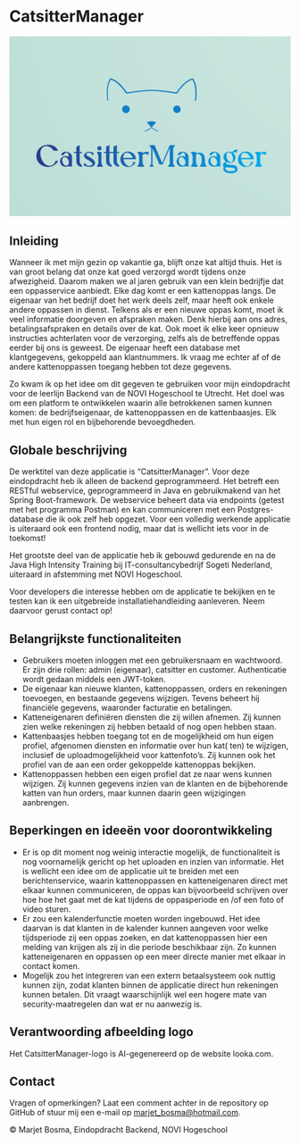 # CatsitterManager

![logo.png](logo.png)

## Inleiding

Wanneer ik met mijn gezin op vakantie ga, blijft onze kat altijd thuis. Het is van groot belang dat onze kat goed
verzorgd wordt tijdens onze afwezigheid. Daarom maken we al jaren gebruik van een klein bedrijfje dat een oppasservice
aanbiedt. Elke dag komt er een kattenoppas langs. De eigenaar van het bedrijf doet het werk deels zelf, maar heeft ook
enkele andere oppassen in dienst. Telkens als er een nieuwe oppas komt, moet ik veel informatie doorgeven en afspraken
maken. Denk hierbij aan ons adres, betalingsafspraken en details over de kat. Ook moet ik elke keer opnieuw instructies
achterlaten voor de verzorging, zelfs als de betreffende oppas eerder bij ons is geweest. De eigenaar heeft een database
met klantgegevens, gekoppeld aan klantnummers. Ik vraag me echter af of de andere kattenoppassen toegang hebben tot deze
gegevens.

Zo kwam ik op het idee om dit gegeven te gebruiken voor mijn eindopdracht voor de leerlijn Backend van de NOVI
Hogeschool te Utrecht. Het doel was om een platform te ontwikkelen waarin alle betrokkenen samen kunnen komen: de
bedrijfseigenaar, de kattenoppassen en de kattenbaasjes. Elk met hun eigen rol en bijbehorende bevoegdheden.

## Globale beschrijving

De werktitel van deze applicatie is “CatsitterManager”. Voor deze eindopdracht heb ik alleen de backend geprogrammeerd.
Het betreft een RESTful webservice, geprogrammeerd in Java en gebruikmakend van het Spring Boot-framework. De webservice
beheert data via endpoints (getest met het programma Postman) en kan communiceren met een Postgres-database die ik ook
zelf heb opgezet. Voor een volledig werkende applicatie is uiteraard ook een frontend nodig, maar dat is wellicht iets
voor in de toekomst!

Het grootste deel van de applicatie heb ik gebouwd gedurende en na de Java High Intensity Training bij
IT-consultancybedrijf Sogeti Nederland, uiteraard in afstemming met NOVI Hogeschool.

Voor developers die interesse hebben om de applicatie te bekijken en te testen kan ik een uitgebreide
installatiehandleiding aanleveren. Neem daarvoor gerust contact op!

## Belangrijkste functionaliteiten

- Gebruikers moeten inloggen met een gebruikersnaam en wachtwoord. Er zijn drie rollen: admin (eigenaar), catsitter en
  customer. Authenticatie wordt gedaan middels een JWT-token.
- De eigenaar kan nieuwe klanten, kattenoppassen, orders en rekeningen toevoegen, en bestaande gegevens wijzigen. Tevens
  beheert hij financiële gegevens, waaronder facturatie en betalingen.
- Katteneigenaren definiëren diensten die zij willen afnemen. Zij kunnen zien welke rekeningen zij hebben
  betaald of nog open hebben staan.
- Kattenbaasjes hebben toegang tot en de mogelijkheid om hun eigen profiel, afgenomen diensten en informatie over hun
  kat(
  ten) te wijzigen, inclusief de uploadmogelijkheid voor kattenfoto’s. Zij kunnen ook het profiel van de aan een order
  gekoppelde kattenoppas bekijken.
- Kattenoppassen hebben een eigen profiel dat ze naar wens kunnen wijzigen. Zij kunnen gegevens inzien van de klanten en
  de bijbehorende katten van hun orders, maar kunnen daarin geen wijzigingen aanbrengen.

## Beperkingen en ideeën  voor doorontwikkeling

- Er is op dit moment nog weinig interactie mogelijk, de functionaliteit is nog voornamelijk gericht op
  het uploaden en inzien van informatie. Het is wellicht een idee om de applicatie uit te breiden met een
  berichtenservice, waarin kattenoppassen en katteneigenaren direct met elkaar kunnen communiceren, de oppas kan
  bijvoorbeeld schrijven over hoe hoe het gaat met de kat tijdens de oppasperiode en /of een foto of video sturen.
- Er zou een kalenderfunctie moeten worden ingebouwd. Het idee daarvan is dat klanten in de kalender kunnen aangeven
  voor welke tijdsperiode zij een oppas zoeken, en dat kattenoppassen hier een melding van krijgen als zij in die
  periode beschikbaar zijn. Zo kunnen katteneigenaren en oppassen op een meer directe manier met elkaar in contact
  komen.
- Mogelijk zou het integreren van een extern betaalsysteem ook nuttig kunnen zijn, zodat klanten binnen de applicatie
  direct hun rekeningen kunnen betalen. Dit vraagt waarschijnlijk wel een hogere mate van security-maatregelen dan wat
  er nu aanwezig is.

## Verantwoording afbeelding logo

Het CatsitterManager-logo is AI-gegenereerd op de website looka.com.

## Contact

Vragen of opmerkingen? Laat een comment achter in de repository op GitHub of stuur mij een e-mail op
marjet_bosma@hotmail.com.

© Marjet Bosma, Eindopdracht Backend, NOVI Hogeschool